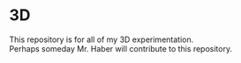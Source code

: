 # 3D
This repository is for all of my 3D experimentation.<br>
Perhaps someday Mr. Haber will contribute to this repository.
